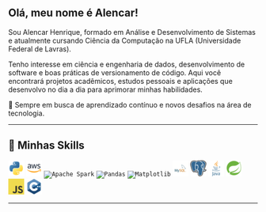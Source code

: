 ##  Olá, meu nome é Alencar!


Sou Alencar Henrique, formado em Análise e Desenvolvimento de Sistemas e atualmente cursando Ciência da Computação na UFLA (Universidade Federal de Lavras).

Tenho interesse em ciência e engenharia de dados, desenvolvimento de software e boas práticas de versionamento de código. Aqui você encontrará projetos acadêmicos, estudos pessoais e aplicações que desenvolvo no dia a dia para aprimorar minhas habilidades.

🚀 Sempre em busca de aprendizado contínuo e novos desafios na área de tecnologia.

---


## 🚀 Minhas Skills

<code><img height="32" src="https://raw.githubusercontent.com/github/explore/master/topics/python/python.png" alt="Python"/></code>
<code><img height="32" src="https://raw.githubusercontent.com/github/explore/master/topics/aws/aws.png" alt="AWS"/></code>
<code><img height="32" src="https://spark.apache.org/images/spark-logo-trademark.png" alt="Apache Spark"/></code>
<code><img height="32" src="https://pandas.pydata.org/static/img/pandas_mark.svg" alt="Pandas"/></code>
<code><img height="32" src="https://matplotlib.org/_static/images/logo2.svg" alt="Matplotlib"/></code>
<code><img height="32" src="https://raw.githubusercontent.com/github/explore/master/topics/mysql/mysql.png" alt="MySQL"/></code>
<code><img height="32" src="https://raw.githubusercontent.com/github/explore/master/topics/postgresql/postgresql.png" alt="PostgreSQL"/></code>
<code><img height="32" src="https://raw.githubusercontent.com/github/explore/master/topics/java/java.png" alt="Java"/></code>
<code><img height="32" src="https://raw.githubusercontent.com/github/explore/master/topics/spring-boot/spring-boot.png" alt="Spring Boot"/></code>
<code><img height="32" src="https://raw.githubusercontent.com/github/explore/master/topics/javascript/javascript.png" alt="JavaScript"/></code>
<code><img height="32" src="https://raw.githubusercontent.com/github/explore/master/topics/cpp/cpp.png" alt="C++"/></code>

---
